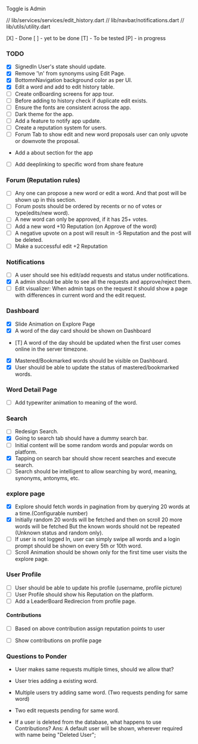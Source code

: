Toggle is Admin 

// lib/services/services/edit_history.dart
// lib/navbar/notifications.dart
// lib/utils/utility.dart


[X] - Done
[ ] - yet to be done
[T] - To be tested
[P] - in progress

### TODO

- [X] SignedIn User's state should update.
- [X] Remove '\n' from synonyms using Edit Page.
- [X] BottomnNavigation background color as per UI.
- [X] Edit a word and add to edit history table.
- [ ] Create onBoarding screens for app tour.
- [ ] Before adding to history check if duplicate edit exists.
- [ ] Ensure the fonts are consistent across the app.
- [ ] Dark theme for the app.
- [ ] Add a feature to notify app update.
- [ ] Create a reputation system for users.
- [ ] Forum Tab to show edit and new word proposals user can only upvote or downvote the proposal.
- Add a about section for the app
- [ ] Add deeplinking to specific word from share feature

### Forum (Reputation rules)
- [ ] Any one can propose a new word or edit a word. And that post will be shown up in this section.
- [ ] Forum posts should be ordered by recents or no of votes or type(edits/new word).
- [ ] A new word can only be approved, if it has 25+ votes.
- [ ] Add a new word +10 Reputation (on Approve of the word)
- [ ] A negative upvote on a post will result in -5 Reputation and the post will be deleted.
- [ ] Make a successful edit +2 Reputation
### Notifications

- [ ] A user should see his edit/add requests and status under notifications.
- [X] A admin should be able to see all the requests and approve/reject them.
- [ ] Edit visualizer: When admin taps on the request it should show a page with differences in current word and the edit request.

### Dashboard

- [X] Slide Animation on Explore Page
- [X] A word of the day card should be shown on Dashboard
- [T] A word of the day should be updated when the first user comes online in the server timezone.
- [X] Mastered/Bookmarked words should be visible on Dashboard.
- [X] User should be able to update the status of mastered/bookmarked words.

### Word Detail Page

- [ ] Add typewriter animation to meaning of the word.

### Search

- [ ] Redesign Search.
- [X] Going to search tab should have a dummy search bar.
- [ ] Initial content will be some random words and popular words on platform.
- [X] Tapping on search bar should show recent searches and execute search.
- [ ] Search should be intelligent to allow searching by word, meaning, synonyms, antonyms, etc.

### explore page

- [X] Explore should fetch words in pagination from by querying 20 words at a time.(Configurable number)
- [X] Initially random 20 words will be fetched and then on scroll 20 more words will be fetched But the known words should not be repeated (Unknown status and random only).
- [ ] If user is not logged In, user can simply swipe all words and a login prompt should be shown on every 5th or 10th word.
- [ ] Scroll Animation should be shown only for the first time user visits the explore page.

### User Profile

- [ ] User should be able to update his profile (username, profile picture)
- [ ] User Profile should show his Reputation on the platform.
- [ ] Add a LeaderBoard Redirecion from profile page.
#### Contributions

- [ ] Based on above contribution assign reputation points to user
- [ ] Show contributions on profile page



### Questions to Ponder
- User makes same requests multiple times, should we allow that?

- User tries adding a existing word.

- Multiple users try adding same word. (Two requests pending for same word)

- Two edit requests pending for same word.

- If a user is deleted from the database, what happens to use Contributions?
Ans: A default user will be shown, wherever required with name being "Deleted User";
